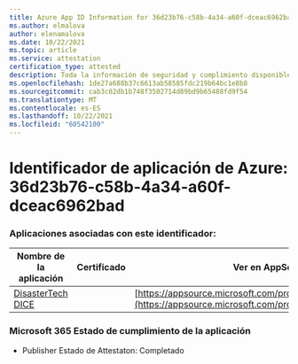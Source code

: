 ```yaml
---
title: Azure App ID Information for 36d23b76-c58b-4a34-a60f-dceac6962bad
ms.author: elmalova
author: elenamalova
ms.date: 10/22/2021
ms.topic: article
ms.service: attestation
certification_type: attested
description: Toda la información de seguridad y cumplimiento disponible para 36d23b76-c58b-4a34-a60f-dceac6962bad.
ms.openlocfilehash: 1de27a688b37c6613ab58585fdc219b64bc1e8b8
ms.sourcegitcommit: cab3c02db1b748f3502714d89bd9b65408fd9f54
ms.translationtype: MT
ms.contentlocale: es-ES
ms.lasthandoff: 10/22/2021
ms.locfileid: "60542100"
---
```

# <a name="azure-app-id-36d23b76-c58b-4a34-a60f-dceac6962bad"></a>Identificador de aplicación de Azure: 36d23b76-c58b-4a34-a60f-dceac6962bad


### <a name="apps-associated-with-this-id"></a>Aplicaciones asociadas con este identificador:
| **Nombre de la aplicación** | **Certificado** | **Ver en AppSource** |
|--------------|---------------|-----------------------|
| [DisasterTech DICE](https://docs.microsoft.com/microsoft-365-app-certification/forward/WA200001909) |  | [https://appsource.microsoft.com/product/office/WA200001909](https://appsource.microsoft.com/product/office/WA200001909) |

### <a name="microsoft-365-app-compliance-status"></a>Microsoft 365 Estado de cumplimiento de la aplicación
- Publisher Estado de Attestaton: Completado
